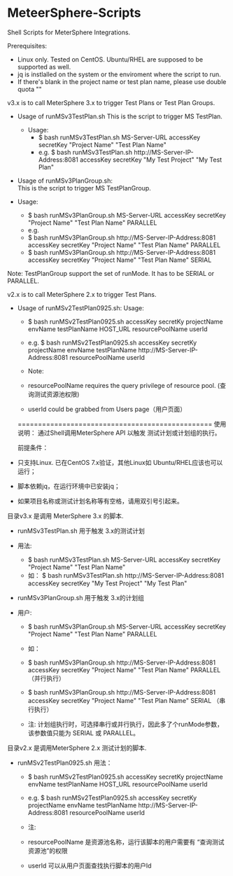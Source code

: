 # MeteerSphere-Scripts
Shell Scripts for MeterSphere Integrations. 

Prerequisites:
 - Linux only. Tested on CentOS. Ubuntu/RHEL are supposed to be supported as well. 
 - jq is instlalled on the system or the enviroment where the script to run. 
 - If there's blank in the project name or test plan name, please use double quota ""

v3.x is to call MeterSphere 3.x to trigger Test Plans or Test Plan Groups. 
- Usage of runMSv3TestPlan.sh
  This is the script to trigger MS TestPlan.
  - Usage:
    -   $ bash runMSv3TestPlan.sh MS-Server-URL accessKey secretKey "Project Name" "Test Plan Name"
     -  e.g.
        $ bash runMSv3TestPlan.sh http://MS-Server-IP-Address:8081  accessKey secretKey "My Test Project" "My Test Plan"
  
- Usage of runMSv3PlanGroup.sh:  
  This is the script to trigger MS TestPlanGroup.
 -  Usage:
    -  $ bash runMSv3PlanGroup.sh  MS-Server-URL accessKey secretKey "Project Name" "Test Plan Name" PARALLEL
    -  e.g.
     -  $ bash runMSv3PlanGroup.sh   http://MS-Server-IP-Address:8081 accessKey secretKey "Project Name" "Test Plan Name" PARALLEL
     - $ bash runMSv3PlanGroup.sh   http://MS-Server-IP-Address:8081 accessKey secretKey "Project Name" "Test Plan Name" SERIAL

   Note: TestPlanGroup support the set of runMode. It has to be SERIAL or PARALLEL. 
  
v2.x is to call MeterSphere 2.x to trigger Test Plans.
- Usage of runMSv2TestPlan0925.sh: 
  Usage:
   - $ bash runMSv2TestPlan0925.sh accessKey secretKy projectName envName testPlanName HOST_URL resourcePoolName userId
   - e.g. $ bash runMSv2TestPlan0925.sh accessKey secretKy projectName envName testPlanName http://MS-Server-IP-Address:8081 resourcePoolName userId

   - Note: 
    - resourcePoolName requires the query privilege of resource pool. (查询测试资源池权限)
    - userId could be grabbed from Users page（用户页面）
      
   ================================================
   使用说明：
   通过Shell调用MeterSphere API 以触发 测试计划或计划组的执行。
  
   前提条件：
 - 只支持Linux. 已在CentOS 7.x验证，其他Linux如 Ubuntu/RHEL应该也可以运行；
 - 脚本依赖jq，在运行环境中已安装jq；
 - 如果项目名称或测试计划名称等有空格，请用双引号引起来。

目录v3.x 是调用 MeterSphere 3.x 的脚本. 
-  runMSv3TestPlan.sh 用于触发 3.x的测试计划
  - 用法:
    -   $ bash runMSv3TestPlan.sh MS-Server-URL accessKey secretKey "Project Name" "Test Plan Name"
     -  如：
        $ bash runMSv3TestPlan.sh http://MS-Server-IP-Address:8081  accessKey secretKey "My Test Project" "My Test Plan"
  
- runMSv3PlanGroup.sh 用于触发 3.x的计划组
 -  用户:
    -  $ bash runMSv3PlanGroup.sh  MS-Server-URL accessKey secretKey "Project Name" "Test Plan Name" PARALLEL
    -  如：
     - $ bash runMSv3PlanGroup.sh   http://MS-Server-IP-Address:8081 accessKey secretKey "Project Name" "Test Plan Name" PARALLEL  （并行执行）
     - $ bash runMSv3PlanGroup.sh   http://MS-Server-IP-Address:8081 accessKey secretKey "Project Name" "Test Plan Name" SERIAL （串行执行）

    - 注: 计划组执行时，可选择串行或并行执行，因此多了个runMode参数，该参数值只能为 SERIAL 或 PARALLEL。
  
目录v2.x 是调用MeterSphere 2.x 测试计划的脚本.
- runMSv2TestPlan0925.sh 用法：
   - $ bash runMSv2TestPlan0925.sh accessKey secretKy projectName envName testPlanName HOST_URL resourcePoolName userId
   - e.g. $ bash runMSv2TestPlan0925.sh accessKey secretKy projectName envName testPlanName http://MS-Server-IP-Address:8081 resourcePoolName userId

   - 注: 
    - resourcePoolName 是资源池名称，运行该脚本的用户需要有 “查询测试资源池”的权限
    - userId 可以从用户页面查找执行脚本的用户Id
